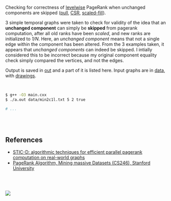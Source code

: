 Checking for correctness of [levelwise] PageRank when unchanged components are
skipped ([pull], [CSR], [scaled-fill]).

3 simple temporal graphs were taken to check for validity of the idea that an
**unchanged component** can simply be **skipped** from pagerank computation,
after all old ranks have been *scaled*, and new ranks are initialized to
*1/N*. Here, an *unchanged component* means that not a single edge within the
component has been altered. From the 3 examples taken, it appears that
*unchanged components* can indeed be skipped. I intially considered this to be
incorrect because my original component equality check simply compared the
vertices, and not the edges.

Output is saved in [out](out/) and a part of it is listed here. Input graphs
are in [data](data/), with [drawings](drawings/).

<br>

```bash
$ g++ -O3 main.cxx
$ ./a.out data/min2c1l.txt 5 2 true

# ...
```

<br>
<br>


## References

- [STIC-D: algorithmic techniques for efficient parallel pagerank computation on real-world graphs][STIC-D algorithm]
- [PageRank Algorithm, Mining massive Datasets (CS246), Stanford University](http://snap.stanford.edu/class/cs246-videos-2019/lec9_190205-cs246-720.mp4)

<br>
<br>

[![](https://i.imgur.com/mJoiKnM.jpg)](https://www.youtube.com/watch?v=J3sfsP9W048)

[levelwise]: https://github.com/puzzlef/pagerank-monolithic-vs-levelwise
[pull]: https://github.com/puzzlef/pagerank-push-vs-pull
[CSR]: https://github.com/puzzlef/pagerank-class-vs-csr
[scaled-fill]: https://github.com/puzzlef/pagerank-dynamic-adjust-ranks
[STIC-D algorithm]: https://www.slideshare.net/SubhajitSahu/sticd-algorithmic-techniques-for-efficient-parallel-pagerank-computation-on-realworld-graphs
